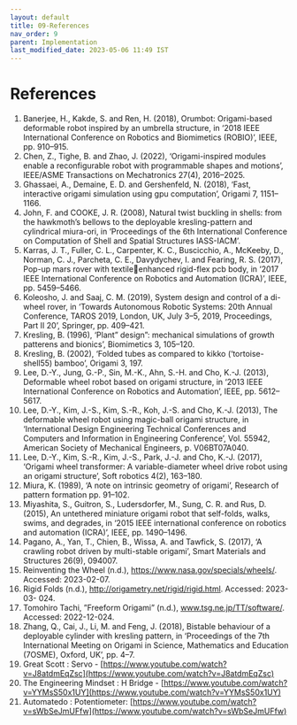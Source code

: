 ```yaml
---
layout: default
title: 09-References
nav_order: 9
parent: Implementation
last_modified_date: 2023-05-06 11:49 IST 
---
```


# References

1. Banerjee, H., Kakde, S. and Ren, H. (2018), Orumbot: Origami-based deformable robot inspired by an umbrella structure, in ‘2018 IEEE International Conference on Robotics and Biomimetics (ROBIO)’, IEEE, pp. 910–915. 
2. Chen, Z., Tighe, B. and Zhao, J. (2022), ‘Origami-inspired modules enable a reconfigurable robot with programmable shapes and motions’, IEEE/ASME Transactions on Mechatronics 27(4), 2016–2025. 
3. Ghassaei, A., Demaine, E. D. and Gershenfeld, N. (2018), ‘Fast, interactive origami simulation using gpu computation’, Origami 7, 1151–1166. 
4. John, F. and COOKE, J. R. (2008), Natural twist buckling in shells: from the hawkmoth’s bellows to the deployable kresling-pattern and cylindrical miura-ori, in ‘Proceedings of the 6th International Conference on Computation of Shell and Spatial Structures IASS-IACM’. 
5. Karras, J. T., Fuller, C. L., Carpenter, K. C., Buscicchio, A., McKeeby, D., Norman, C. J., Parcheta, C. E., Davydychev, I. and Fearing, R. S. (2017), Pop-up mars rover with textileenhanced rigid-flex pcb body, in ‘2017 IEEE International Conference on Robotics and Automation (ICRA)’, IEEE, pp. 5459–5466. 
6. Koleosho, J. and Saaj, C. M. (2019), System design and control of a di-wheel rover, in ‘Towards Autonomous Robotic Systems: 20th Annual Conference, TAROS 2019, London, UK, July 3–5, 2019, Proceedings, Part II 20’, Springer, pp. 409–421. 
7. Kresling, B. (1996), ‘Plant” design”: mechanical simulations of growth patterens and bionics’, Biomimetics 3, 105–120. 
8. Kresling, B. (2002), ‘Folded tubes as compared to kikko (‘tortoise-shell55) bamboo’, Origami 3, 197. 
9. Lee, D.-Y., Jung, G.-P., Sin, M.-K., Ahn, S.-H. and Cho, K.-J. (2013), Deformable wheel robot based on origami structure, in ‘2013 IEEE International Conference on Robotics and Automation’, IEEE, pp. 5612–5617. 
10. Lee, D.-Y., Kim, J.-S., Kim, S.-R., Koh, J.-S. and Cho, K.-J. (2013), The deformable wheel robot using magic-ball origami structure, in ‘International Design Engineering Technical Conferences and Computers and Information in Engineering Conference’, Vol. 55942, American Society of Mechanical Engineers, p. V06BT07A040. 
11. Lee, D.-Y., Kim, S.-R., Kim, J.-S., Park, J.-J. and Cho, K.-J. (2017), ‘Origami wheel transformer: A variable-diameter wheel drive robot using an origami structure’, Soft robotics 4(2), 163–180. 
12. Miura, K. (1989), ‘A note on intrinsic geometry of origami’, Research of pattern formation pp. 91–102. 
13. Miyashita, S., Guitron, S., Ludersdorfer, M., Sung, C. R. and Rus, D. (2015), An untethered miniature origami robot that self-folds, walks, swims, and degrades, in ‘2015 IEEE international conference on robotics and automation (ICRA)’, IEEE, pp. 1490–1496. 
14. Pagano, A., Yan, T., Chien, B., Wissa, A. and Tawfick, S. (2017), ‘A crawling robot driven by multi-stable origami’, Smart Materials and Structures 26(9), 094007. 
15. Reinventing the Wheel (n.d.), https://www.nasa.gov/specials/wheels/. Accessed: 2023-02-07. 
16. Rigid Folds (n.d.), http://origametry.net/rigid/rigid.html. Accessed: 2023-03- 024. 
17. Tomohiro Tachi, ”Freeform Origami” (n.d.), www.tsg.ne.jp/TT/software/. Accessed: 2022-12-024. 
18. Zhang, Q., Cai, J., Li, M. and Feng, J. (2018), Bistable behaviour of a deployable cylinder with kresling pattern, in ‘Proceedings of the 7th International Meeting on Origami in Science, Mathematics and Education (7OSME), Oxford, UK’, pp. 4–7.
19. Great Scott : Servo - [https://www.youtube.com/watch?v=J8atdmEqZsc](https://www.youtube.com/watch?v=J8atdmEqZsc) 
20. The Engineering Mindset : H Bridge - [https://www.youtube.com/watch?v=YYMsS50x1UY](https://www.youtube.com/watch?v=YYMsS50x1UY) 
21. Automatedo : Potentiometer: [https://www.youtube.com/watch?v=sWbSeJmUFfw](https://www.youtube.com/watch?v=sWbSeJmUFfw)
